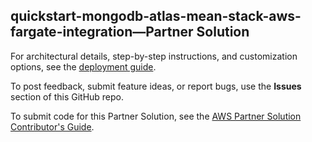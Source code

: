 
## quickstart-mongodb-atlas-mean-stack-aws-fargate-integration—Partner Solution

For architectural details, step-by-step instructions, and customization options, see the [deployment guide](https://aws-quickstart.github.io/quickstart-mongodb-atlas-mean-stack-aws-fargate-integration/).

To post feedback, submit feature ideas, or report bugs, use the **Issues** section of this GitHub repo.

To submit code for this Partner Solution, see the [AWS Partner Solution Contributor's Guide](https://aws-quickstart.github.io/).